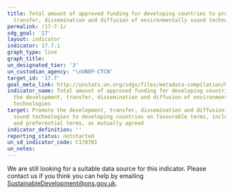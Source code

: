 ```yaml
---
title: Total amount of approved funding for developing countries to promote the development,
  transfer, dissemination and diffusion of environmentally sound technologies
permalink: /17-7-1/
sdg_goal: '17'
layout: indicator
indicator: 17.7.1
graph_type: line
graph_title:
un_designated_tier: '3'
un_custodian_agency: "\nUNEP-CTCN"
target_id: '17.7'
goal_meta_link: http://unstats.un.org/sdgs/files/metadata-compilation/Metadata-Goal-17.pdf
indicator_name: Total amount of approved funding for developing countries to promote
  the development, transfer, dissemination and diffusion of environmentally sound
  technologies
target: Promote the development, transfer, dissemination and diffusion of environmentally
  sound technologies to developing countries on favourable terms, including on concessional
  and preferential terms, as mutually agreed
indicator_definition: ''
reporting_status: notstarted
un_sd_indicator_code: C170701
un_notes:
---
```


We are still looking for a suitable data source for this indicator. Please contact us if you think you can help by emailing <a href="mailto:SustainableDevelopment@ons.gov.uk">SustainableDevelopment@ons.gov.uk</a>.


